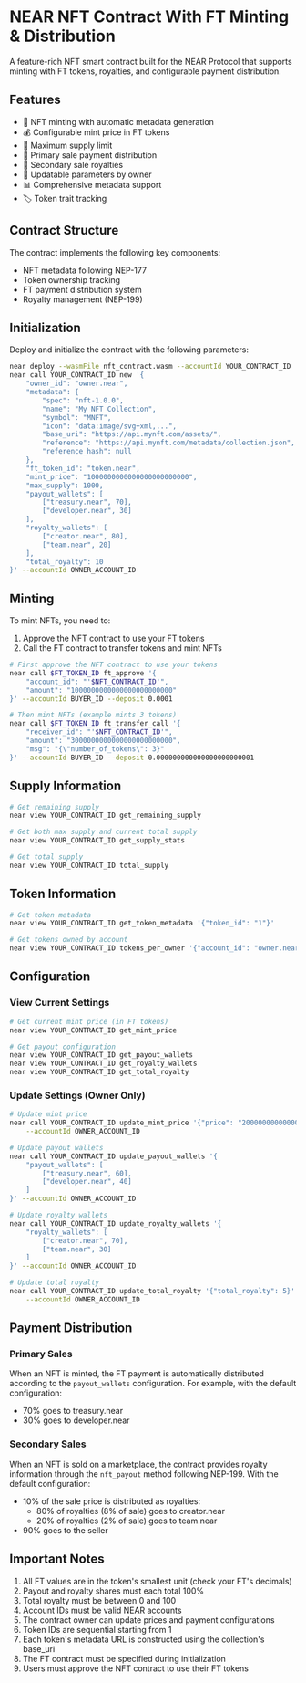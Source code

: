 # NEAR NFT Contract With FT Minting & Distribution

A feature-rich NFT smart contract built for the NEAR Protocol that supports minting with FT tokens, royalties, and configurable payment distribution.

## Features

- 🎨 NFT minting with automatic metadata generation
- 💰 Configurable mint price in FT tokens
- 🔢 Maximum supply limit
- 💸 Primary sale payment distribution
- 👥 Secondary sale royalties
- 🔄 Updatable parameters by owner
- 📊 Comprehensive metadata support
- 🏷️ Token trait tracking

## Contract Structure

The contract implements the following key components:
- NFT metadata following NEP-177
- Token ownership tracking
- FT payment distribution system
- Royalty management (NEP-199)

## Initialization

Deploy and initialize the contract with the following parameters:
```bash
near deploy --wasmFile nft_contract.wasm --accountId YOUR_CONTRACT_ID
near call YOUR_CONTRACT_ID new '{
    "owner_id": "owner.near",
    "metadata": {
        "spec": "nft-1.0.0",
        "name": "My NFT Collection",
        "symbol": "MNFT",
        "icon": "data:image/svg+xml,...",
        "base_uri": "https://api.mynft.com/assets/",
        "reference": "https://api.mynft.com/metadata/collection.json",
        "reference_hash": null
    },
    "ft_token_id": "token.near",
    "mint_price": "1000000000000000000000000",
    "max_supply": 1000,
    "payout_wallets": [
        ["treasury.near", 70],
        ["developer.near", 30]
    ],
    "royalty_wallets": [
        ["creator.near", 80],
        ["team.near", 20]
    ],
    "total_royalty": 10
}' --accountId OWNER_ACCOUNT_ID
```

## Minting

To mint NFTs, you need to:
1. Approve the NFT contract to use your FT tokens
2. Call the FT contract to transfer tokens and mint NFTs

```bash
# First approve the NFT contract to use your tokens
near call $FT_TOKEN_ID ft_approve '{
    "account_id": "'$NFT_CONTRACT_ID'",
    "amount": "1000000000000000000000000"
}' --accountId BUYER_ID --deposit 0.0001

# Then mint NFTs (example mints 3 tokens)
near call $FT_TOKEN_ID ft_transfer_call '{
    "receiver_id": "'$NFT_CONTRACT_ID'",
    "amount": "3000000000000000000000000",
    "msg": "{\"number_of_tokens\": 3}"
}' --accountId BUYER_ID --deposit 0.000000000000000000000001
```

## Supply Information
```bash
# Get remaining supply
near view YOUR_CONTRACT_ID get_remaining_supply

# Get both max supply and current total supply
near view YOUR_CONTRACT_ID get_supply_stats

# Get total supply
near view YOUR_CONTRACT_ID total_supply
```

## Token Information
```bash
# Get token metadata
near view YOUR_CONTRACT_ID get_token_metadata '{"token_id": "1"}'

# Get tokens owned by account
near view YOUR_CONTRACT_ID tokens_per_owner '{"account_id": "owner.near"}'
```

## Configuration

### View Current Settings
```bash
# Get current mint price (in FT tokens)
near view YOUR_CONTRACT_ID get_mint_price

# Get payout configuration
near view YOUR_CONTRACT_ID get_payout_wallets
near view YOUR_CONTRACT_ID get_royalty_wallets
near view YOUR_CONTRACT_ID get_total_royalty
```

### Update Settings (Owner Only)
```bash
# Update mint price
near call YOUR_CONTRACT_ID update_mint_price '{"price": "2000000000000000000000000"}' \
    --accountId OWNER_ACCOUNT_ID

# Update payout wallets
near call YOUR_CONTRACT_ID update_payout_wallets '{
    "payout_wallets": [
        ["treasury.near", 60],
        ["developer.near", 40]
    ]
}' --accountId OWNER_ACCOUNT_ID

# Update royalty wallets
near call YOUR_CONTRACT_ID update_royalty_wallets '{
    "royalty_wallets": [
        ["creator.near", 70],
        ["team.near", 30]
    ]
}' --accountId OWNER_ACCOUNT_ID

# Update total royalty
near call YOUR_CONTRACT_ID update_total_royalty '{"total_royalty": 5}' \
    --accountId OWNER_ACCOUNT_ID
```

## Payment Distribution

### Primary Sales
When an NFT is minted, the FT payment is automatically distributed according to the `payout_wallets` configuration. For example, with the default configuration:
- 70% goes to treasury.near
- 30% goes to developer.near

### Secondary Sales
When an NFT is sold on a marketplace, the contract provides royalty information through the `nft_payout` method following NEP-199. With the default configuration:
- 10% of the sale price is distributed as royalties:
  - 80% of royalties (8% of sale) goes to creator.near
  - 20% of royalties (2% of sale) goes to team.near
- 90% goes to the seller

## Important Notes

1. All FT values are in the token's smallest unit (check your FT's decimals)
2. Payout and royalty shares must each total 100%
3. Total royalty must be between 0 and 100
4. Account IDs must be valid NEAR accounts
5. The contract owner can update prices and payment configurations
6. Token IDs are sequential starting from 1
7. Each token's metadata URL is constructed using the collection's base_uri
8. The FT contract must be specified during initialization
9. Users must approve the NFT contract to use their FT tokens

